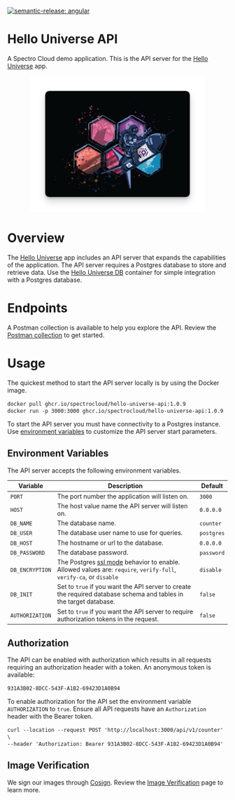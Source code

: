 [![semantic-release: angular](https://img.shields.io/badge/semantic--release-angular-e10079?logo=semantic-release)](https://github.com/semantic-release/semantic-release)

# Hello Universe API

A Spectro Cloud demo application. This is the API server for the [Hello Universe](https://github.com/spectrocloud/hello-universe) app.

<p align="center">
<img src="./static/img/spectronaut.png" alt="drawing" width="400"/>
</p>

# Overview

The [Hello Universe](https://github.com/spectrocloud/hello-universe) app includes an API server that expands the capabilities of the application. The API server requires a Postgres database to store and retrieve data. Use the [Hello Universe DB](https://github.com/spectrocloud/hello-universe-db) container for simple integration with a Postgres database.

# Endpoints

A Postman collection is available to help you explore the API. Review the [Postman collection](./tests/postman_collection.json) to get started.

# Usage

The quickest method to start the API server locally is by using the Docker image.

```shell
docker pull ghcr.io/spectrocloud/hello-universe-api:1.0.9
docker run -p 3000:3000 ghcr.io/spectrocloud/hello-universe-api:1.0.9
```

To start the API server you must have connectivity to a Postgres instance. Use [environment variables](#environment-variables) to customize the API server start parameters.

## Environment Variables

The API server accepts the following environment variables.

| Variable        | Description                                                                                                                                                                 | Default    |
| --------------- | --------------------------------------------------------------------------------------------------------------------------------------------------------------------------- | ---------- |
| `PORT`          | The port number the application will listen on.                                                                                                                             | `3000`     |
| `HOST`          | The host value name the API server will listen on.                                                                                                                          | `0.0.0.0`  |
| `DB_NAME`       | The database name.                                                                                                                                                          | `counter`  |
| `DB_USER`       | The database user name to use for queries.                                                                                                                                  | `postgres` |
| `DB_HOST`       | The hostname or url to the database.                                                                                                                                        | `0.0.0.0`  |
| `DB_PASSWORD`   | The database password.                                                                                                                                                      | `password` |
| `DB_ENCRYPTION` | The Postgres [ssl mode](https://www.postgresql.org/docs/current/libpq-ssl.html) behavior to enable. Allowed values are: `require`, `verify-full`, `verify-ca`, or `disable` | `disable`  |
| `DB_INIT`       | Set to `true` if you want the API server to create the required database schema and tables in the target database.                                                          | `false`    |
| `AUTHORIZATION` | Set to `true` if you want the API server to require authorization tokens in the request.                                                                                    | `false`    |

## Authorization

The API can be enabled with authorization which results in all requests requiring an authorization header with a token. An anonymous token is available:

```shell
931A3B02-8DCC-543F-A1B2-69423D1A0B94
```

To enable authorization for the API set the environment variable `AUTHORIZATION` to `true`.
Ensure all API requests have an `Authorization` header with the Bearer token.

```shell
curl --location --request POST 'http://localhost:3000/api/v1/counter' \
--header 'Authorization: Bearer 931A3B02-8DCC-543F-A1B2-69423D1A0B94'
```

## Image Verification

We sign our images through [Cosign](https://docs.sigstore.dev/signing/quickstart/). Review the [Image Verification](./docs/image-verification.md) page to learn more.
